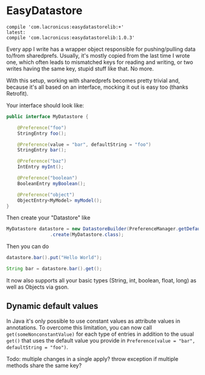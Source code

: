 # EasyDatastore

```
compile 'com.lacronicus:easydatastorelib:+'
latest: 
compile 'com.lacronicus:easydatastorelib:1.0.3'
```

Every app I write has a wrapper object responsible for pushing/pulling data to/from sharedprefs. Usually, it's mostly copied from the last time I wrote one, which often leads to mismatched keys for reading and writing, or two writes having the same key, stupid stuff like that. No more. 

With this setup, working with sharedprefs becomes pretty trivial and, because it's all based on an interface, mocking it out is easy too (thanks Retrofit). 

Your interface should look like:

```java
public interface MyDatastore {

    @Preference("foo")
    StringEntry foo();

    @Preference(value = "bar", defaultString = "foo")
    StringEntry bar();

    @Preference("baz")
    IntEntry myInt();

    @Preference("boolean")
    BooleanEntry myBoolean();

    @Preference("object")
    ObjectEntry<MyModel> myModel();
}

```

Then create your "Datastore" like 

```java
MyDatastore datastore = new DatastoreBuilder(PreferenceManager.getDefaultSharedPreferences(context))
                .create(MyDatastore.class);
```


Then you can do 

```java
datastore.bar().put("Hello World");

String bar = datastore.bar().get();
```

It now also supports all your basic types (String, int, boolean, float, long) as well as Objects via gson.
 
## Dynamic default values
 In Java it's only possible to use constant values as attribute values in annotations. 
 To overcome this limitation, you can now call `get(someNonconstantValue)` for each type of entries in addition to the usual `get()` that uses the default value you provide in `Preference(value = "bar", defaultString = "foo")`.

Todo:
multiple changes in a single apply?
throw exception if multiple methods share the same key?
